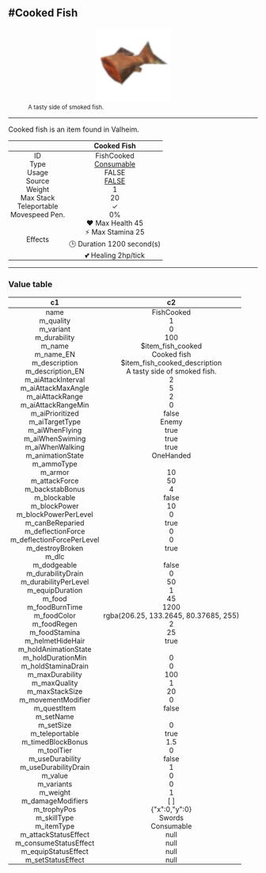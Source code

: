 <meta property="og:title" content="Cooked Fish - MoreValheim" /><meta property="og:type" content="website" /><meta property="og:image" content="/assets/cooked_fish.png" /><meta property="og:description" content="Cooked Fish is an item found in Valheim." /><meta name="theme-color" content="#546D78"><meta name="twitter:card" content="summary_large_image">
#Cooked Fish
-------------
<style>img {width:20px;}.tb {width:150px;display: block;margin-left: auto;margin-right: auto;}</style>

<style>.md-typeset table:not([class]) th:not([align]) {min-width:unset!important;}</style>
<style>td{padding:0em 0.3em!important;text-align:center!important;border-left:.05rem solid var(--md-default-fg-color--lightest)}</style>

<style>th{padding:0.1em 0.3em!important;text-align:center!important;font-weight:bold}</style>

<style>pre{text-align:right!important}</style>
<style>table tr td:first-child {border-left: 0;};</style>

<figure><img src="/assets/cooked_fish.png" class="tb" /><figcaption><small>A tasty side of smoked fish.</small></figcaption></figure>

-------------

Cooked fish is an item found in Valheim.

|        | Cooked Fish              |
| ----------- | ------------------------------------ |
| ID |FishCooked
| Type | [Consumable](../../types/consumable)
| Usage | FALSE<br>
| Source | [FALSE](../../items/false)
| Weight | 1 |
| Max Stack | 20 |
| Teleportable | ✓
| Movespeed Pen. | 0%
| Effects | ❤️ Max Health 45<br>⚡ Max Stamina 25<br>🕒 Duration 1200 second(s) <br>💕 Healing 2hp/tick <br>

-------------

### Value table
|c1|c2|
|----|----|
|name|FishCooked|
|m_quality|1|
|m_variant|0|
|m_durability|100|
|m_name|$item_fish_cooked|
|m_name_EN|Cooked fish|
|m_description|$item_fish_cooked_description|
|m_description_EN|A tasty side of smoked fish.|
|m_aiAttackInterval|2|
|m_aiAttackMaxAngle|5|
|m_aiAttackRange|2|
|m_aiAttackRangeMin|0|
|m_aiPrioritized|false|
|m_aiTargetType|Enemy|
|m_aiWhenFlying|true|
|m_aiWhenSwiming|true|
|m_aiWhenWalking|true|
|m_animationState|OneHanded|
|m_ammoType||
|m_armor|10|
|m_attackForce|50|
|m_backstabBonus|4|
|m_blockable|false|
|m_blockPower|10|
|m_blockPowerPerLevel|0|
|m_canBeReparied|true|
|m_deflectionForce|0|
|m_deflectionForcePerLevel|0|
|m_destroyBroken|true|
|m_dlc||
|m_dodgeable|false|
|m_durabilityDrain|0|
|m_durabilityPerLevel|50|
|m_equipDuration|1|
|m_food|45|
|m_foodBurnTime|1200|
|m_foodColor|rgba(206.25, 133.2645, 80.37685, 255)|
|m_foodRegen|2|
|m_foodStamina|25|
|m_helmetHideHair|true|
|m_holdAnimationState||
|m_holdDurationMin|0|
|m_holdStaminaDrain|0|
|m_maxDurability|100|
|m_maxQuality|1|
|m_maxStackSize|20|
|m_movementModifier|0|
|m_questItem|false|
|m_setName||
|m_setSize|0|
|m_teleportable|true|
|m_timedBlockBonus|1.5|
|m_toolTier|0|
|m_useDurability|false|
|m_useDurabilityDrain|1|
|m_value|0|
|m_variants|0|
|m_weight|1|
|m_damageModifiers|[  ]|
|m_trophyPos|{"x":0,"y":0}|
|m_skillType|Swords|
|m_itemType|Consumable|
|m_attackStatusEffect|null|
|m_consumeStatusEffect|null|
|m_equipStatusEffect|null|
|m_setStatusEffect|null|
